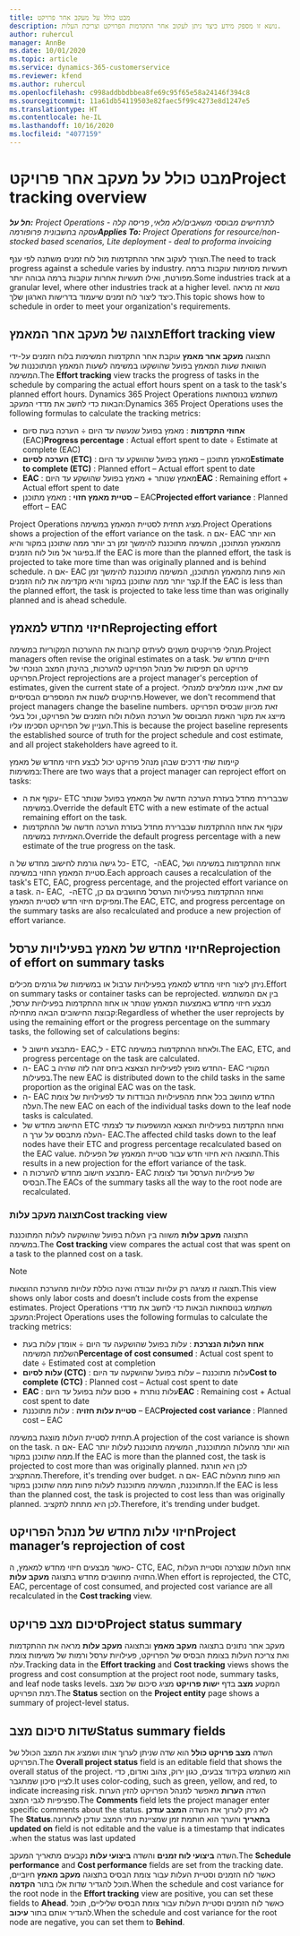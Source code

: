 ```yaml
---
title: מבט כולל על מעקב אחר פרויקט
description: נושא זו מספק מידע כיצד ניתן לעקוב אחר התקדמות הפרויקט וצריכת העלות.
author: ruhercul
manager: AnnBe
ms.date: 10/01/2020
ms.topic: article
ms.service: dynamics-365-customerservice
ms.reviewer: kfend
ms.author: ruhercul
ms.openlocfilehash: c998addbbdbbea8fe69c95f65e58a24146f394c8
ms.sourcegitcommit: 11a61db54119503e82faec5f99c4273e8d1247e5
ms.translationtype: HT
ms.contentlocale: he-IL
ms.lasthandoff: 10/16/2020
ms.locfileid: "4077159"
---
```

# <a name="project-tracking-overview"></a><span data-ttu-id="7c193-103">מבט כולל על מעקב אחר פרויקט</span><span class="sxs-lookup"><span data-stu-id="7c193-103">Project tracking overview</span></span>

<span data-ttu-id="7c193-104">_**חל על:** Project Operations לתרחישים מבוססי משאבים/לא מלאי, פריסה קלה - עסקה בחשבונית פרופורמה_</span><span class="sxs-lookup"><span data-stu-id="7c193-104">_**Applies To:** Project Operations for resource/non-stocked based scenarios, Lite deployment - deal to proforma invoicing_</span></span>

<span data-ttu-id="7c193-105">הצורך לעקוב אחר ההתקדמות מול לוח זמנים משתנה לפי ענף.</span><span class="sxs-lookup"><span data-stu-id="7c193-105">The need to track progress against a schedule varies by industry.</span></span> <span data-ttu-id="7c193-106">תעשיות מסוימות עוקבות ברמה מפורטת, ואילו תעשיות אחרות עוקבות ברמה גבוהה יותר.</span><span class="sxs-lookup"><span data-stu-id="7c193-106">Some industries track at a granular level, where other industries track at a higher level.</span></span> <span data-ttu-id="7c193-107">נושא זה מראה כיצד ליצור לוח זמנים שיעמוד בדרישות הארגון שלך.</span><span class="sxs-lookup"><span data-stu-id="7c193-107">This topic shows how to schedule in order to meet your organization's requirements.</span></span>

## <a name="effort-tracking-view"></a><span data-ttu-id="7c193-108">תצוגה של מעקב אחר המאמץ</span><span class="sxs-lookup"><span data-stu-id="7c193-108">Effort tracking view</span></span>

<span data-ttu-id="7c193-109">התצוגה **מעקב אחר מאמץ** עוקבת אחר התקדמות המשימות בלוח הזמנים על-ידי השוואת שעות המאמץ בפועל שהושקעו במשימה לשעות המאמץ המתוכננות של המשימה.</span><span class="sxs-lookup"><span data-stu-id="7c193-109">The **Effort tracking** view tracks the progress of tasks in the schedule by comparing the actual effort hours spent on a task to the task's planned effort hours.</span></span> <span data-ttu-id="7c193-110">Dynamics 365 Project Operations משתמש בנוסחאות הבאות כדי לחשב את מדדי המעקב:</span><span class="sxs-lookup"><span data-stu-id="7c193-110">Dynamics 365 Project Operations uses the following formulas to calculate the tracking metrics:</span></span>

- <span data-ttu-id="7c193-111">**אחוזי התקדמות** : מאמץ בפועל שנעשה עד היום ÷ הערכה בעת סיום (EAC)</span><span class="sxs-lookup"><span data-stu-id="7c193-111">**Progress percentage** : Actual effort spent to date ÷ Estimate at complete (EAC)</span></span> 
- <span data-ttu-id="7c193-112">**הערכה לסיום (ETC)** : מאמץ מתוכנן – מאמץ בפועל שהושקע עד היום</span><span class="sxs-lookup"><span data-stu-id="7c193-112">**Estimate to complete (ETC)** : Planned effort – Actual effort spent to date</span></span> 
- <span data-ttu-id="7c193-113">**EAC** : מאמץ שנותר + מאמץ בפועל שהושקע עד היום</span><span class="sxs-lookup"><span data-stu-id="7c193-113">**EAC** : Remaining effort + Actual effort spent to date</span></span> 
- <span data-ttu-id="7c193-114">**סטיית מאמץ חזוי** : מאמץ מתוכנן – EAC</span><span class="sxs-lookup"><span data-stu-id="7c193-114">**Projected effort variance** : Planned effort – EAC</span></span>

<span data-ttu-id="7c193-115">Project Operations מציג תחזית לסטיית המאמץ במשימה.</span><span class="sxs-lookup"><span data-stu-id="7c193-115">Project Operations shows a projection of the effort variance on the task.</span></span> <span data-ttu-id="7c193-116">אם ה- EAC הוא יותר מהמאמץ המתוכנן, המשימה מתוכננת להימשך זמן רב יותר ממה שתוכנן במקור והיא בפיגור אל מול לוח הזמנים.</span><span class="sxs-lookup"><span data-stu-id="7c193-116">If the EAC is more than the planned effort, the task is projected to take more time than was originally planned and is behind schedule.</span></span> <span data-ttu-id="7c193-117">אם ה- EAC הוא פחות מהמאמץ המתוכנן, המשימה מתוכננת להימשך זמן קצר יותר ממה שתוכנן במקור והיא מקדימה את לוח הזמנים.</span><span class="sxs-lookup"><span data-stu-id="7c193-117">If the EAC is less than the planned effort, the task is projected to take less time than was originally planned and is ahead schedule.</span></span>

## <a name="reprojecting-effort"></a><span data-ttu-id="7c193-118">חיזוי מחדש למאמץ</span><span class="sxs-lookup"><span data-stu-id="7c193-118">Reprojecting effort</span></span>

<span data-ttu-id="7c193-119">מנהלי פרויקטים משנים לעיתים קרובות את ההערכות המקוריות במשימה.</span><span class="sxs-lookup"><span data-stu-id="7c193-119">Project managers often revise the original estimates on a task.</span></span> <span data-ttu-id="7c193-120">חיזויים מחדש של פרויקט הם תפיסות של מנהל הפרויקט להערכות, בהינתן המצב הנוכחי של הפרויקט.</span><span class="sxs-lookup"><span data-stu-id="7c193-120">Project reprojections are a project manager's perception of estimates, given the current state of a project.</span></span> <span data-ttu-id="7c193-121">עם זאת, איננו ממליצים למנהלי פרויקטים לשנות את המספרים הבסיסיים.</span><span class="sxs-lookup"><span data-stu-id="7c193-121">However, we don't recommend that project managers change the baseline numbers.</span></span> <span data-ttu-id="7c193-122">זאת מכיוון שבסיס הפרויקט מייצג את מקור האמת המבוסס של הערכת העלות ולוח הזמנים של הפרויקט, וכל בעלי העניין של הפרויקט הסכימו עליו.</span><span class="sxs-lookup"><span data-stu-id="7c193-122">This is because the project baseline represents the established source of truth for the project schedule and cost estimate, and all project stakeholders have agreed to it.</span></span>

<span data-ttu-id="7c193-123">קיימות שתי דרכים שבהן מנהל פרויקט יכול לבצע חיזוי מחדש של מאמץ במשימות:</span><span class="sxs-lookup"><span data-stu-id="7c193-123">There are two ways that a project manager can reproject effort on tasks:</span></span>

- <span data-ttu-id="7c193-124">עקוף את ה- ETC שבברירת מחדל בעזרת הערכה חדשה של המאמץ בפועל שנותר במשימה.</span><span class="sxs-lookup"><span data-stu-id="7c193-124">Override the default ETC with a new estimate of the actual remaining effort on the task.</span></span> 
- <span data-ttu-id="7c193-125">עקוף את אחוז ההתקדמות שבברירת מחדל בעזרת הערכה חדשה של ההתקדמות האמיתית במשימה.</span><span class="sxs-lookup"><span data-stu-id="7c193-125">Override the default progress percentage with a new estimate of the true progress on the task.</span></span>

<span data-ttu-id="7c193-126">כל גישה גורמת לחישוב מחדש של ה- ETC, ה- ‏EAC, אחוז ההתקדמות במשימה ושל סטיית המאמץ החזוי במשימה.</span><span class="sxs-lookup"><span data-stu-id="7c193-126">Each approach causes a recalculation of the task's ETC, EAC, progress percentage, and the projected effort variance on a task.</span></span> <span data-ttu-id="7c193-127">ה- EAC, ה- ‏ETC ואחוז ההתקדמות בפעילויות הערסל מחושבים גם כן, ומפיקים חיזוי חדש לסטיית המאמץ.</span><span class="sxs-lookup"><span data-stu-id="7c193-127">The EAC, ETC, and progress percentage on the summary tasks are also recalculated and produce a new projection of effort variance.</span></span>

## <a name="reprojection-of-effort-on-summary-tasks"></a><span data-ttu-id="7c193-128">חיזוי מחדש של מאמץ בפעילויות ערסל</span><span class="sxs-lookup"><span data-stu-id="7c193-128">Reprojection of effort on summary tasks</span></span>

<span data-ttu-id="7c193-129">ניתן ליצור חיזוי מחדש למאמץ בפעילויות ערבול או במשימות של גורמים מכילים.</span><span class="sxs-lookup"><span data-stu-id="7c193-129">Effort on summary tasks or container tasks can be reprojected.</span></span> <span data-ttu-id="7c193-130">בין אם המשתמש מבצע חיזוי מחדש באמצעות המאמץ שנותר או אחוז ההתקדמות בפעילויות ערסל, קבוצת החישובים הבאה מתחילה:</span><span class="sxs-lookup"><span data-stu-id="7c193-130">Regardless of whether the user reprojects by using the remaining effort or the progress percentage on the summary tasks, the following set of calculations begins:</span></span>

- <span data-ttu-id="7c193-131">מתבצע חישוב ל- EAC,‏‏ ל- ETC ולאחוז ההתקדמות במשימה.</span><span class="sxs-lookup"><span data-stu-id="7c193-131">The EAC, ETC, and progress percentage on the task are calculated.</span></span>
- <span data-ttu-id="7c193-132">ה- EAC החדש מופץ לפעילויות הצאצא ביחס זהה לזה שהיה ב- EAC המקורי בפעילות.</span><span class="sxs-lookup"><span data-stu-id="7c193-132">The new EAC is distributed down to the child tasks in the same proportion as the original EAC was on the task.</span></span>
- <span data-ttu-id="7c193-133">ה- EAC החדש מחושב בכל אחת מהפעילויות הבודדות עד לפעילויות של צומת העלה.</span><span class="sxs-lookup"><span data-stu-id="7c193-133">The new EAC on each of the individual tasks down to the leaf node tasks is calculated.</span></span> 
- <span data-ttu-id="7c193-134">החישוב מחדש של ETC ואחוז התקדמות בפעילויות הצאצא המושפעות עד לצמתי העלה מתבסס על ערך ה- EAC.</span><span class="sxs-lookup"><span data-stu-id="7c193-134">The affected child tasks down to the leaf nodes have their ETC and progress percentage recalculated based on the EAC value.</span></span> <span data-ttu-id="7c193-135">התוצאה היא חיזוי חדש עבור סטיית המאמץ של הפעילות.</span><span class="sxs-lookup"><span data-stu-id="7c193-135">This results in a new projection for the effort variance of the task.</span></span> 
- <span data-ttu-id="7c193-136">מתבצע חישוב מחדש להערכות ה- EAC של פעילויות הערסל ועד לצומת הבסיס.</span><span class="sxs-lookup"><span data-stu-id="7c193-136">The EACs of the summary tasks all the way to the root node are recalculated.</span></span>

### <a name="cost-tracking-view"></a><span data-ttu-id="7c193-137">תצוגת מעקב עלות</span><span class="sxs-lookup"><span data-stu-id="7c193-137">Cost tracking view</span></span> 

<span data-ttu-id="7c193-138">התצוגה **מעקב עלות** משווה בין העלות בפועל שהושקעה לעלות המתוכננת במשימה.</span><span class="sxs-lookup"><span data-stu-id="7c193-138">The **Cost tracking** view compares the actual cost that was spent on a task to the planned cost on a task.</span></span> 

> [!NOTE]
> <span data-ttu-id="7c193-139">תצוגה זו מציגה רק עלויות עבודה ואינה כוללת עלויות מהערכת ההוצאות.</span><span class="sxs-lookup"><span data-stu-id="7c193-139">This view shows only labor costs and doesn’t include costs from the expense estimates.</span></span> <span data-ttu-id="7c193-140">Project Operations משתמש בנוסחאות הבאות כדי לחשב את מדדי המעקב:</span><span class="sxs-lookup"><span data-stu-id="7c193-140">Project Operations uses the following formulas to calculate the tracking metrics:</span></span>

- <span data-ttu-id="7c193-141">**אחוז העלות הנצרכת** : עלות בפועל שהושקעה עד היום ÷ אומדן עלות בעת השלמת המשימה</span><span class="sxs-lookup"><span data-stu-id="7c193-141">**Percentage of cost consumed** : Actual cost spent to date ÷ Estimated cost at completion</span></span>
- <span data-ttu-id="7c193-142">**עלות לסיום (CTC)** : עלות מתוכננת – עלות בפועל שהושקעה עד היום</span><span class="sxs-lookup"><span data-stu-id="7c193-142">**Cost to complete (CTC)** : Planned cost – Actual cost spent to date</span></span>
- <span data-ttu-id="7c193-143">**EAC** : עלות נותרת + סכום עלות בפועל עד היום</span><span class="sxs-lookup"><span data-stu-id="7c193-143">**EAC** : Remaining cost + Actual cost spent to date</span></span>
- <span data-ttu-id="7c193-144">**סטיית עלות חזויה** : עלות מתוכננת – EAC</span><span class="sxs-lookup"><span data-stu-id="7c193-144">**Projected cost variance** : Planned cost – EAC</span></span>

<span data-ttu-id="7c193-145">תחזית לסטיית העלות מוצגת במשימה.</span><span class="sxs-lookup"><span data-stu-id="7c193-145">A projection of the cost variance is shown on the task.</span></span> <span data-ttu-id="7c193-146">אם ה- EAC הוא יותר מהעלות המתוכננת, המשימה מתוכננת לעלות יותר ממה שתוכנן במקור.</span><span class="sxs-lookup"><span data-stu-id="7c193-146">If the EAC is more than the planned cost, the task is projected to cost more than was originally planned.</span></span> <span data-ttu-id="7c193-147">לכן היא חורגת מהתקציב.</span><span class="sxs-lookup"><span data-stu-id="7c193-147">Therefore, it's trending over budget.</span></span> <span data-ttu-id="7c193-148">אם ה- EAC הוא פחות מהעלות המתוכננת, המשימה מתוכננת לעלות פחות ממה שתוכנן במקור.</span><span class="sxs-lookup"><span data-stu-id="7c193-148">If the EAC is less than the planned cost, the task is projected to cost less than was originally planned.</span></span> <span data-ttu-id="7c193-149">לכן היא מתחת לתקציב.</span><span class="sxs-lookup"><span data-stu-id="7c193-149">Therefore, it's trending under budget.</span></span>

## <a name="project-managers-reprojection-of-cost"></a><span data-ttu-id="7c193-150">חיזוי עלות מחדש של מנהל הפרויקט</span><span class="sxs-lookup"><span data-stu-id="7c193-150">Project manager’s reprojection of cost</span></span>

<span data-ttu-id="7c193-151">כאשר מבצעים חיזוי מחדש למאמץ, ה- CTC,‏ EAC, אחוז העלות שנצרכה וסטיית העלות החזויה מחושבים מחדש בתצוגה **מעקב עלות**.</span><span class="sxs-lookup"><span data-stu-id="7c193-151">When effort is reprojected, the CTC, EAC, percentage of cost consumed, and projected cost variance are all recalculated in the **Cost tracking** view.</span></span>

## <a name="project-status-summary"></a><span data-ttu-id="7c193-152">סיכום מצב פרויקט</span><span class="sxs-lookup"><span data-stu-id="7c193-152">Project status summary</span></span>

<span data-ttu-id="7c193-153">מעקב אחר נתונים בתצוגה **מעקב מאמץ** ובתצוגה **מעקב עלות** מראה את ההתקדמות ואת צריכת העלות בצומת הבסיס של הפרויקט, פעילויות ערסל ורמות של משימות צומת עלה.</span><span class="sxs-lookup"><span data-stu-id="7c193-153">Tracking data in the **Effort tracking** and **Cost tracking** views shows the progress and cost consumption at the project root node, summary tasks, and leaf node tasks levels.</span></span> <span data-ttu-id="7c193-154">המקטע **מצב** בדף **ישות פרויקט** מציג סיכום של מצב רמת הפרויקט.</span><span class="sxs-lookup"><span data-stu-id="7c193-154">The **Status** section on the **Project entity** page shows a summary of project-level status.</span></span>

## <a name="status-summary-fields"></a><span data-ttu-id="7c193-155">שדות סיכום מצב</span><span class="sxs-lookup"><span data-stu-id="7c193-155">Status summary fields</span></span>

<span data-ttu-id="7c193-156">השדה **מצב פרויקט כולל‬** הוא שדה שניתן לערוך אותו ושמציג את המצב הכולל של הפרויקט.</span><span class="sxs-lookup"><span data-stu-id="7c193-156">The **Overall project status** field is an editable field that shows the overall status of the project.</span></span> <span data-ttu-id="7c193-157">הוא משתמש בקידוד צבעים, כגון ירוק, צהוב ואדום, כדי לציין סיכון שמתגבר.</span><span class="sxs-lookup"><span data-stu-id="7c193-157">It uses color-coding, such as green, yellow, and red, to indicate increasing risk.</span></span> <span data-ttu-id="7c193-158">השדה **הערות** מאפשר למנהל הפרויקט להזין הערות ספציפיות לגבי המצב.</span><span class="sxs-lookup"><span data-stu-id="7c193-158">The **Comments** field lets the project manager enter specific comments about the status.</span></span> <span data-ttu-id="7c193-159">לא ניתן לערוך את השדה **‏‫המצב עודכן בתאריך** והערך הוא חותמת זמן שמציינת מתי המצב עודכן לאחרונה.</span><span class="sxs-lookup"><span data-stu-id="7c193-159">The **Status updated on** field is not editable and the value is a timestamp that indicates when the status was last updated.</span></span>

<span data-ttu-id="7c193-160">השדה **‏‫ביצועי לוח זמנים‬** והשדה **‏‫ביצועי עלות‬** נקבעים מתאריך המעקב.</span><span class="sxs-lookup"><span data-stu-id="7c193-160">The **Schedule performance** and **Cost performance** fields are set from the tracking date.</span></span> <span data-ttu-id="7c193-161">כאשר לוח הזמנים וסטיית העלות עבור צומת הבסיס בתצוגה **מעקב מאמץ** חיוביים, תוכל להגדיר שדות אלו בתור **הקדמה‬**.</span><span class="sxs-lookup"><span data-stu-id="7c193-161">When the schedule and cost variance for the root node in the **Effort tracking** view are positive, you can set these fields to **Ahead**.</span></span> <span data-ttu-id="7c193-162">כאשר לוח הזמנים וסטיית העלות עבור צומת הבסיס שליליים, תוכל להגדיר אותם בתור **עיכוב**.</span><span class="sxs-lookup"><span data-stu-id="7c193-162">When the schedule and cost variance for the root node are negative, you can set them to **Behind**.</span></span>
